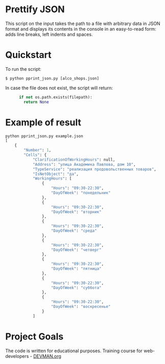 # Prettify JSON

This script on the input takes the path to a file with arbitrary data in JSON format and displays its contents in the console in an easy-to-read form: adds line breaks, left indents and spaces.

# Quickstart

To run the script:
```
$ python pprint_json.py [alco_shops.json]
```

In case the file does not exist, the script will return:

```python
      if not os.path.exists(filepath):
        return None
```



# Example of result
```python
python pprint_json.py example.json
[
    {
        "Number": 1,
        "Cells": {
            "ClarificationOfWorkingHours": null,
            "Address": "улица Академика Павлова, дом 10",
            "TypeService": "реализация продовольственных товаров",
            "IsNetObject": "да",
            "WorkingHours": [
                {
                    "Hours": "09:30-22:30",
                    "DayOfWeek": "понедельник"
                },
                {
                    "Hours": "09:30-22:30",
                    "DayOfWeek": "вторник"
                },
                {
                    "Hours": "09:30-22:30",
                    "DayOfWeek": "среда"
                },
                {
                    "Hours": "09:30-22:30",
                    "DayOfWeek": "четверг"
                },
                {
                    "Hours": "09:30-22:30",
                    "DayOfWeek": "пятница"
                },
                {
                    "Hours": "09:30-22:30",
                    "DayOfWeek": "суббота"
                },
                {
                    "Hours": "09:30-22:30",
                    "DayOfWeek": "воскресенье"
                }
            ]                                                          
```

# Project Goals

The code is written for educational purposes. Training course for web-developers - [DEVMAN.org](https://devman.org)
